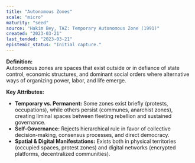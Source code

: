 ```yaml
---
title: "Autonomous Zones"
scale: "micro"
maturity: "seed"
source: "Hakim Bey, TAZ: Temporary Autonomous Zone (1991)"
created: "2023-03-21"
last_tended: "2023-03-21"
epistemic_status: "Initial capture."
---
```

**Definition:**  
Autonomous zones are spaces that exist outside or in defiance of state control, economic structures, and dominant social orders where alternative ways of organizing power, labor, and life emerge.

**Key Attributes:**  
- **Temporary vs. Permanent:** Some zones exist briefly (protests, occupations), while others persist (communes, anarchist zones), creating liminal spaces between fleeting rebellion and sustained governance.  
- **Self-Governance:** Rejects hierarchical rule in favor of collective decision-making, consensus processes, and direct democracy.  
- **Spatial & Digital Manifestations:** Exists both in physical territories (occupied spaces, protest zones) and digital networks (encrypted platforms, decentralized communities).
